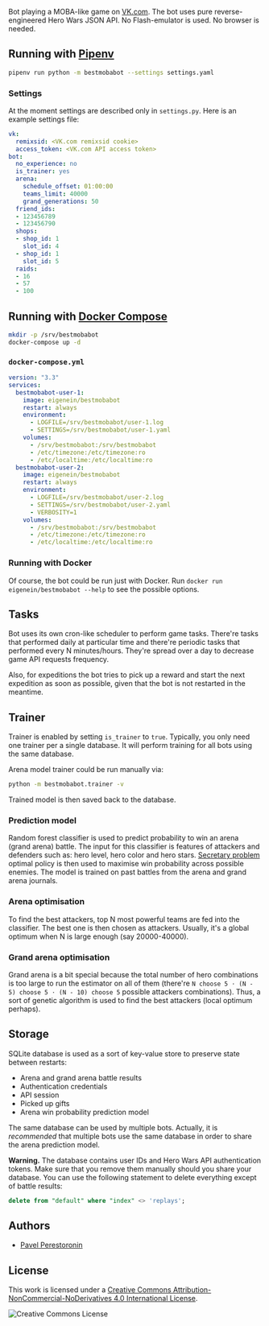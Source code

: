 Bot playing a MOBA-like game on [VK.com](https://vk.com). The bot uses pure reverse-engineered Hero Wars JSON API. No Flash-emulator is used. No browser is needed.

## Running with [Pipenv](https://docs.pipenv.org/)

```bash
pipenv run python -m bestmobabot --settings settings.yaml
```

### Settings

At the moment settings are described only in `settings.py`. Here is an example settings file:

```yaml
vk:
  remixsid: <VK.com remixsid cookie>
  access_token: <VK.com API access token>
bot:
  no_experience: no
  is_trainer: yes
  arena:
    schedule_offset: 01:00:00
    teams_limit: 40000
    grand_generations: 50
  friend_ids:
  - 123456789
  - 123456790
  shops:
  - shop_id: 1
    slot_id: 4
  - shop_id: 1
    slot_id: 5
  raids:
  - 16
  - 57
  - 100
```

## Running with [Docker Compose](https://docs.docker.com/compose/)

```bash
mkdir -p /srv/bestmobabot
docker-compose up -d
```

### `docker-compose.yml`

```yaml
version: "3.3"
services:
  bestmobabot-user-1:
    image: eigenein/bestmobabot
    restart: always
    environment:
      - LOGFILE=/srv/bestmobabot/user-1.log
      - SETTINGS=/srv/bestmobabot/user-1.yaml
    volumes:
      - /srv/bestmobabot:/srv/bestmobabot
      - /etc/timezone:/etc/timezone:ro
      - /etc/localtime:/etc/localtime:ro
  bestmobabot-user-2:
    image: eigenein/bestmobabot
    restart: always
    environment:
      - LOGFILE=/srv/bestmobabot/user-2.log
      - SETTINGS=/srv/bestmobabot/user-2.yaml
      - VERBOSITY=1
    volumes:
      - /srv/bestmobabot:/srv/bestmobabot
      - /etc/timezone:/etc/timezone:ro
      - /etc/localtime:/etc/localtime:ro
```

### Running with Docker

Of course, the bot could be run just with Docker. Run `docker run eigenein/bestmobabot --help` to see the possible options.

## Tasks

Bot uses its own cron-like scheduler to perform game tasks. There're tasks that performed daily at particular time and there're periodic tasks that performed every N minutes/hours. They're spread over a day to decrease game API requests frequency.

Also, for expeditions the bot tries to pick up a reward and start the next expedition as soon as possible, given that the bot is not restarted in the meantime.

## Trainer

Trainer is enabled by setting `is_trainer` to `true`. Typically, you only need one trainer per a single database. It will perform training for all bots using the same database.

Arena model trainer could be run manually via:

```bash
python -m bestmobabot.trainer -v
```

Trained model is then saved back to the database.

### Prediction model

Random forest classifier is used to predict probability to win an arena (grand arena) battle. The input for this classifier is features of attackers and defenders such as: hero level, hero color and hero stars. [Secretary problem](https://en.wikipedia.org/wiki/Secretary_problem) optimal policy is then used to maximise win probability across possible enemies. The model is trained on past battles from the arena and grand arena journals.

### Arena optimisation

To find the best attackers, top N most powerful teams are fed into the classifier. The best one is then chosen as attackers. Usually, it's a global optimum when N is large enough (say 20000-40000).

### Grand arena optimisation

Grand arena is a bit special because the total number of hero combinations is too large to run the estimator on all of them (there're `N choose 5 ⋅ (N - 5) choose 5 ⋅ (N - 10) choose 5` possible attackers combinations). Thus, a sort of genetic algorithm is used to find the best attackers (local optimum perhaps).

## Storage

SQLite database is used as a sort of key-value store to preserve state between restarts:

* Arena and grand arena battle results
* Authentication credentials
* API session
* Picked up gifts
* Arena win probability prediction model

The same database can be used by multiple bots. Actually, it is _recommended_ that multiple bots use the same database in order to share the arena prediction model.

**Warning.** The database contains user IDs and Hero Wars API authentication tokens. Make sure that you remove them manually should you share your database. You can use the following statement to delete everything except of battle results:

```sql
delete from "default" where "index" <> 'replays';
```

## Authors

* [Pavel Perestoronin](https://github.com/eigenein)

## License

This work is licensed under a [Creative Commons Attribution-NonCommercial-NoDerivatives 4.0 International License](http://creativecommons.org/licenses/by-nc-nd/4.0/).

![Creative Commons License](https://i.creativecommons.org/l/by-nc-nd/4.0/88x31.png)
